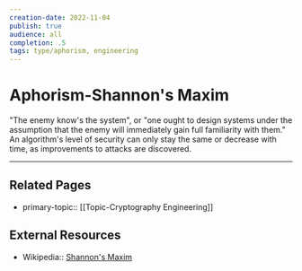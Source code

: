 ```yaml
---
creation-date: 2022-11-04
publish: true
audience: all
completion: .5
tags: type/aphorism, engineering
---
```

# Aphorism-Shannon's Maxim
"The enemy know's the system", or "one ought to design systems under the assumption that the enemy will immediately gain full familiarity with them." An algorithm's level of security can only stay the same or decrease with time, as improvements to attacks are discovered.

---
## Related Pages
- primary-topic:: [[Topic-Cryptography Engineering]]

## External Resources
- Wikipedia:: [Shannon's Maxim](https://en.wiktionary.org/wiki/Shannon%27s_maxim)
